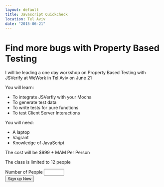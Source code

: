 ```yaml
---
layout: default
title: Javascript QuickCheck
location: Tel Aviv
date: "2015-06-21"
---
```


# Find more bugs with Property Based Testing

I will be leading a one day workshop on Property Based Testing with JSVerify at WeWork in Tel Aviv on June 21

You will learn:

* To integrate JSVerfiy with your Mocha
* To generate test data
* To write tests for pure functions
* To test Client Server Interactions


You will need:

* A laptop
* Vagrant
* Knowledge of JavaScript
 
The cost will be $999 + MAM Per Person

The class is limited to 12 people

<form action='https://www.2checkout.com/checkout/purchase' method='post'>
  <input type='hidden' name='sid' value='202487840'>
  <input type='hidden' name='quantity' value='1'>
  <input type='hidden' name='product_id' value='5'>
  <label>Number of People</label>
  <input name='quantity' type='text' size='5'><br/>
  <input name='submit' type='submit' value='Sign up Now'>
</form>
